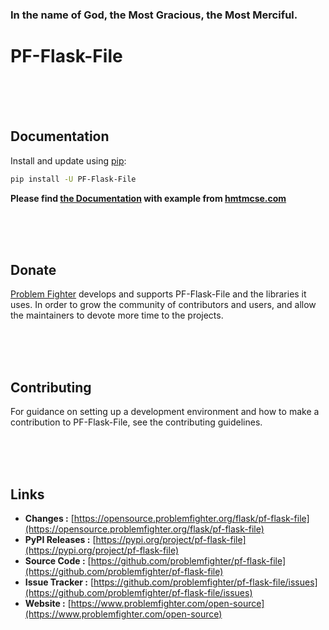 ### In the name of God, the Most Gracious, the Most Merciful.

# PF-Flask-File



<br/><br/><br/>
## Documentation
Install and update using [pip](https://pip.pypa.io/en/stable/getting-started/):
```bash
pip install -U PF-Flask-File
```

**Please find [the Documentation]() with example from [hmtmcse.com]()**


<br/><br/><br/>
## Donate
[Problem Fighter](https://www.problemfighter.com/) develops and supports PF-Flask-File and the libraries it uses. In order to grow
the community of contributors and users, and allow the maintainers to devote more time to the projects.


<br/><br/><br/>
## Contributing
For guidance on setting up a development environment and how to make a contribution to PF-Flask-File, see the contributing guidelines.


<br/><br/><br/>
## Links
* **Changes :** [https://opensource.problemfighter.org/flask/pf-flask-file](https://opensource.problemfighter.org/flask/pf-flask-file)
* **PyPI Releases :** [https://pypi.org/project/pf-flask-file](https://pypi.org/project/pf-flask-file)
* **Source Code :** [https://github.com/problemfighter/pf-flask-file](https://github.com/problemfighter/pf-flask-file)
* **Issue Tracker :** [https://github.com/problemfighter/pf-flask-file/issues](https://github.com/problemfighter/pf-flask-file/issues)
* **Website :** [https://www.problemfighter.com/open-source](https://www.problemfighter.com/open-source)

